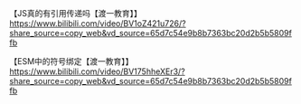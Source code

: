 【JS真的有引用传递吗【渡一教育】】 https://www.bilibili.com/video/BV1oZ421u726/?share_source=copy_web&vd_source=65d7c54e9b8b7363bc20d2b5b5809ffb

【ESM中的符号绑定【渡一教育】】 https://www.bilibili.com/video/BV175hheXEr3/?share_source=copy_web&vd_source=65d7c54e9b8b7363bc20d2b5b5809ffb